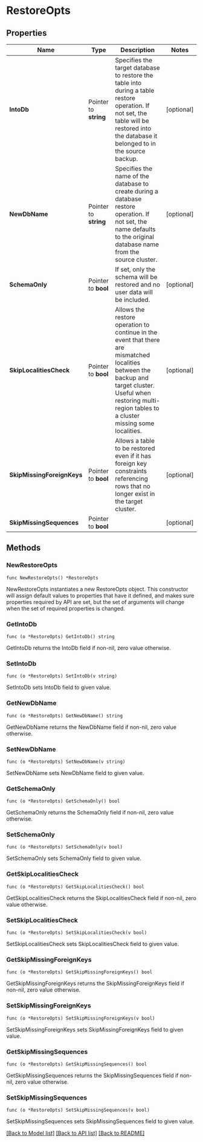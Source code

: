 # RestoreOpts

## Properties

Name | Type | Description | Notes
------------ | ------------- | ------------- | -------------
**IntoDb** | Pointer to **string** | Specifies the target database to restore the table into during a table restore operation. If not set, the table will be restored into the database it belonged to in the source backup. | [optional] 
**NewDbName** | Pointer to **string** | Specifies the name of the database to create during a database restore operation. If not set, the name defaults to the original database name from the source cluster. | [optional] 
**SchemaOnly** | Pointer to **bool** | If set, only the schema will be restored and no user data will be included. | [optional] 
**SkipLocalitiesCheck** | Pointer to **bool** | Allows the restore operation to continue in the event that there are mismatched localities between the backup and target cluster. Useful when restoring multi-region tables to a cluster missing some localities. | [optional] 
**SkipMissingForeignKeys** | Pointer to **bool** | Allows a table to be restored even if it has foreign key constraints referencing rows that no longer exist in the target cluster. | [optional] 
**SkipMissingSequences** | Pointer to **bool** |  | [optional] 

## Methods

### NewRestoreOpts

`func NewRestoreOpts() *RestoreOpts`

NewRestoreOpts instantiates a new RestoreOpts object.
This constructor will assign default values to properties that have it defined,
and makes sure properties required by API are set, but the set of arguments
will change when the set of required properties is changed.

### GetIntoDb

`func (o *RestoreOpts) GetIntoDb() string`

GetIntoDb returns the IntoDb field if non-nil, zero value otherwise.

### SetIntoDb

`func (o *RestoreOpts) SetIntoDb(v string)`

SetIntoDb sets IntoDb field to given value.

### GetNewDbName

`func (o *RestoreOpts) GetNewDbName() string`

GetNewDbName returns the NewDbName field if non-nil, zero value otherwise.

### SetNewDbName

`func (o *RestoreOpts) SetNewDbName(v string)`

SetNewDbName sets NewDbName field to given value.

### GetSchemaOnly

`func (o *RestoreOpts) GetSchemaOnly() bool`

GetSchemaOnly returns the SchemaOnly field if non-nil, zero value otherwise.

### SetSchemaOnly

`func (o *RestoreOpts) SetSchemaOnly(v bool)`

SetSchemaOnly sets SchemaOnly field to given value.

### GetSkipLocalitiesCheck

`func (o *RestoreOpts) GetSkipLocalitiesCheck() bool`

GetSkipLocalitiesCheck returns the SkipLocalitiesCheck field if non-nil, zero value otherwise.

### SetSkipLocalitiesCheck

`func (o *RestoreOpts) SetSkipLocalitiesCheck(v bool)`

SetSkipLocalitiesCheck sets SkipLocalitiesCheck field to given value.

### GetSkipMissingForeignKeys

`func (o *RestoreOpts) GetSkipMissingForeignKeys() bool`

GetSkipMissingForeignKeys returns the SkipMissingForeignKeys field if non-nil, zero value otherwise.

### SetSkipMissingForeignKeys

`func (o *RestoreOpts) SetSkipMissingForeignKeys(v bool)`

SetSkipMissingForeignKeys sets SkipMissingForeignKeys field to given value.

### GetSkipMissingSequences

`func (o *RestoreOpts) GetSkipMissingSequences() bool`

GetSkipMissingSequences returns the SkipMissingSequences field if non-nil, zero value otherwise.

### SetSkipMissingSequences

`func (o *RestoreOpts) SetSkipMissingSequences(v bool)`

SetSkipMissingSequences sets SkipMissingSequences field to given value.


[[Back to Model list]](../README.md#documentation-for-models) [[Back to API list]](../README.md#documentation-for-api-endpoints) [[Back to README]](../README.md)


